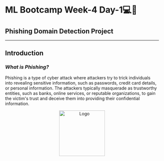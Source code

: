# ML Bootcamp Week-4 Day-1💻👤
## Phishing Domain Detection Project
----
## Introduction
### ***What is Phishing?***
Phishing is a type of cyber attack where attackers try to trick individuals into revealing sensitive information, such as passwords, credit card details, or personal information. The attackers typically masquerade as trustworthy entities, such as banks, online services, or reputable organizations, to gain the victim's trust and deceive them into providing their confidential information.

<div id="header" align="center">
<img src="https://github.com/AditiF16/ML-Bootcamp/blob/master/How-to-Submit-a-Collab-File/images/Img%20pokemon.png" alt="Logo" align= "center" width="150" height="150" />
</div>